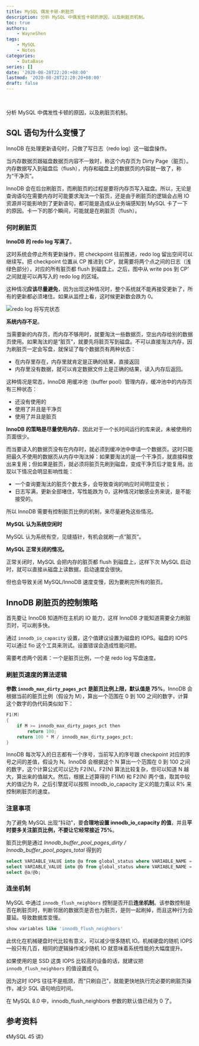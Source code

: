 ```yaml
---
title: MySQL 偶发卡顿-刷脏页
description: 分析 MySQL 中偶发性卡顿的原因，以及刷脏页机制。
toc: true
authors: 
    - WayneShen
tags: 
    - MySQL
    - Notes
categories: 
    - DataBase
series: []
date: '2020-08-28T22:20:+08:00'
lastmod: '2020-08-28T22:20:20+08:00'
draft: false
---
```


</br>

分析 MySQL 中偶发性卡顿的原因，以及刷脏页机制。

<!--more-->

## SQL 语句为什么变慢了

InnoDB 在处理更新语句时，只做了写日志（redo log）这一磁盘操作。

当内存数据页跟磁盘数据页内容不一致时，称这个内存页为 Dirty Page（脏页）。内存数据写入到磁盘后（flush），内存和磁盘上的数据页的内容就一致了，称为“干净页”。

InnoDB 会在后台刷脏页，而刷脏页的过程是要将内存页写入磁盘。所以，无论是查询语句在需要内存时可能要求淘汰一个脏页，还是由于刷脏页的逻辑会占用 IO 资源并可能影响到了更新语句，都可能是造成从业务端感知到 MySQL 卡了一下的原因。卡一下的那个瞬间，可能就是在刷脏页（flush）。

### 何时刷脏页

**InnoDB 的 redo log 写满了**。

这时系统会停止所有更新操作，把 checkpoint 往前推进，redo log 留出空间可以继续写。把 checkpoint 位置从 CP 推进到 CP’，就需要将两个点之间的日志（浅绿色部分），对应的所有脏页都 flush 到磁盘上。之后，图中从 write pos 到 CP’ 之间就是可以再写入的 redo log 的区域。

这种情况**应该尽量避免**，因为出现这种情况时，整个系统就不能再接受更新了，所有的更新都必须堵住。如果从监控上看，这时候更新数会跌为 0。

![redo log 将写完状态](../../../assets/MySQL偶发卡顿-刷脏页/redolog.png)

**系统内存不足**。

当需要新的内存页，而内存不够用时，就要淘汰一些数据页，空出内存给别的数据页使用。如果淘汰的是“脏页”，就要先将脏页写到磁盘。不可以直接淘汰内存，因为刷脏页一定会写盘，就保证了每个数据页有两种状态：

+ 在内存里存在，内存里就肯定是正确的结果，直接返回
+ 内存里没有数据，就可以肯定数据文件上是正确的结果，读入内存后返回。

这种情况是常态，InnoDB 用缓冲池（buffer pool）管理内存，缓冲池中的内存页有三种状态：

+ 还没有使用的
+ 使用了并且是干净页
+ 使用了并且是脏页

**InnoDB 的策略是尽量使用内存**，因此对于一个长时间运行的库来说，未被使用的页面很少。

而当要读入的数据页没有在内存时，就必须到缓冲池中申请一个数据页。这时只能把最久不使用的数据页从内存中淘汰掉：如果要淘汰的是一个干净页，就直接释放出来复用；但如果是脏页，就必须将脏页先刷到磁盘，变成干净页后才能复用。出现以下情况会明显影响性能：

+ 一个查询要淘汰的脏页个数太多，会导致查询的响应时间明显变长；
+ 日志写满，更新全部堵住，写性能跌为 0，这种情况对敏感业务来说，是不能接受的。

所以 InnoDB 需要有控制脏页比例的机制，来尽量避免这些情况。

**MySQL 认为系统空闲时**

MySQL 认为系统有空，见缝插针，有机会就刷一点“脏页”。

**MySQL 正常关闭的情况。**

正常关闭时，MySQL 会把内存的脏页都 flush 到磁盘上，这样下次 MySQL 启动时，就可以直接从磁盘上读数据，启动速度会很快。

但也会导致关闭 MySQL/InnoDB 速度变慢，因为要刷完所有的脏页。

## InnoDB 刷脏页的控制策略

首先要让 InnoDB 知道所在主机的 IO 能力，这样 InnoDB 才能知道需要全力刷脏页时，可以刷多快。

通过 `innodb_io_capacity` 设置，这个值建议设置为磁盘的 IOPS。磁盘的 IOPS 可以通过 fio 这个工具来测试。设置错误会造成性能问题。

需要考虑两个因素：一个是脏页比例，一个是 redo log 写盘速度。

### 刷脏页速度的算法逻辑

**参数 `innodb_max_dirty_pages_pct` 是脏页比例上限，默认值是 75%**。InnoDB 会根据当前的脏页比例（假设为 M），算出一个范围在 0 到 100 之间的数字，计算这个数字的伪代码类似如下：

```c
F1(M)
{
	if M >= innodb_max_dirty_pages_pct then
		return 100;
	return 100 * M / innodb_max_dirty_pages_pct;
}
```

InnoDB 每次写入的日志都有一个序号，当前写入的序号跟 checkpoint 对应的序号之间的差值，假设为 N。InnoDB 会根据这个 N 算出一个范围在 0 到 100 之间的数字，这个计算公式可以记为 F2(N)。F2(N) 算法比较复杂，但可以知道 N 越大，算出来的值越大。然后，根据上述算得的 F1(M) 和 F2(N) 两个值，取其中较大的值记为 R，之后引擎就可以按照 innodb_io_capacity 定义的能力乘以 R% 来控制刷脏页的速度。

### 注意事项

为了避免 MySQL 出现“抖动”，要**合理地设置 innodb_io_capacity 的值**，并且**平时要多关注脏页比例，不要让它经常接近 75%**。

脏页比例是通过 *Innodb_buffer_pool_pages_dirty / Innodb_buffer_pool_pages_total* 得到的

```sql
select VARIABLE_VALUE into @a from global_status where VARIABLE_NAME = 'Innodb_buffer_pool_pages_dirty';
select VARIABLE_VALUE into @b from global_status where VARIABLE_NAME = 'Innodb_buffer_pool_pages_total';
select @a/@b;
```

### 连坐机制

MySQL 中通过 `innodb_flush_neighbors` 控制是否开启**连坐机制**。该参数控制是否在刷脏页时，判断邻居的数据页是否也为脏页，是则一起刷掉，而且这种行为会蔓延。导致数据库变慢。

```sql
show variables like 'innodb_flush_neighbors'
```

此优化在机械硬盘时代比较有意义，可以减少很多随机 IO。机械硬盘的随机 IOPS 一般只有几百，相同的逻辑操作减少随机 IO 就意味着系统性能的大幅度提升。

如果使用的是 SSD 这类 IOPS 比较高的设备的话，就建议把 `innodb_flush_neighbors` 的值设置成 0。

因为这时 IOPS 往往不是瓶颈，而“只刷自己”，就能更快地执行完必要的刷脏页操作，减少 SQL 语句响应时间。

在 MySQL 8.0 中，innodb_flush_neighbors 参数的默认值已经为 0 了。

## 参考资料

《MySQL 45 讲》